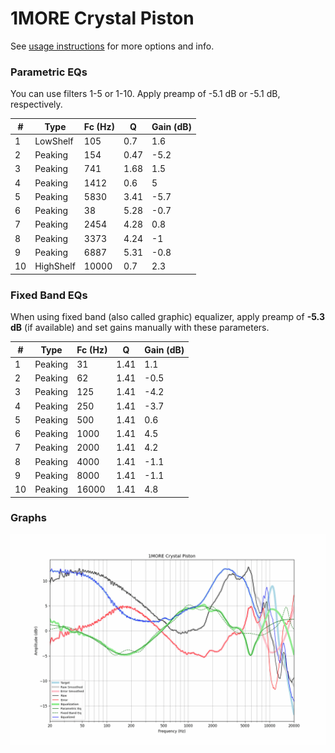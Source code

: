 # 1MORE Crystal Piston
See [usage instructions](https://github.com/jaakkopasanen/AutoEq#usage) for more options and info.

### Parametric EQs
You can use filters 1-5 or 1-10. Apply preamp of -5.1 dB or -5.1 dB, respectively.

|   # | Type      |   Fc (Hz) |    Q |   Gain (dB) |
|-----|-----------|-----------|------|-------------|
|   1 | LowShelf  |       105 | 0.7  |         1.6 |
|   2 | Peaking   |       154 | 0.47 |        -5.2 |
|   3 | Peaking   |       741 | 1.68 |         1.5 |
|   4 | Peaking   |      1412 | 0.6  |         5   |
|   5 | Peaking   |      5830 | 3.41 |        -5.7 |
|   6 | Peaking   |        38 | 5.28 |        -0.7 |
|   7 | Peaking   |      2454 | 4.28 |         0.8 |
|   8 | Peaking   |      3373 | 4.24 |        -1   |
|   9 | Peaking   |      6887 | 5.31 |        -0.8 |
|  10 | HighShelf |     10000 | 0.7  |         2.3 |

### Fixed Band EQs
When using fixed band (also called graphic) equalizer, apply preamp of **-5.3 dB** (if available) and set gains manually with these parameters.

|   # | Type    |   Fc (Hz) |    Q |   Gain (dB) |
|-----|---------|-----------|------|-------------|
|   1 | Peaking |        31 | 1.41 |         1.1 |
|   2 | Peaking |        62 | 1.41 |        -0.5 |
|   3 | Peaking |       125 | 1.41 |        -4.2 |
|   4 | Peaking |       250 | 1.41 |        -3.7 |
|   5 | Peaking |       500 | 1.41 |         0.6 |
|   6 | Peaking |      1000 | 1.41 |         4.5 |
|   7 | Peaking |      2000 | 1.41 |         4.2 |
|   8 | Peaking |      4000 | 1.41 |        -1.1 |
|   9 | Peaking |      8000 | 1.41 |        -1.1 |
|  10 | Peaking |     16000 | 1.41 |         4.8 |

### Graphs
![](./1MORE%20Crystal%20Piston.png)
